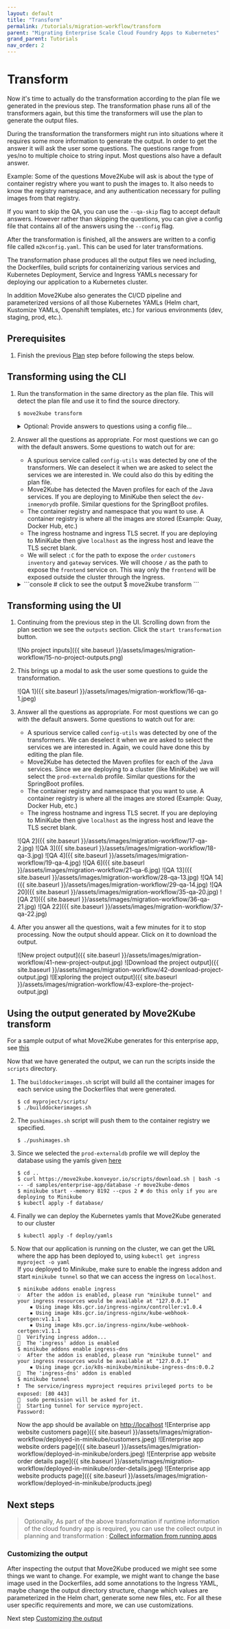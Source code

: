 ```yaml
---
layout: default
title: "Transform"
permalink: /tutorials/migration-workflow/transform
parent: "Migrating Enterprise Scale Cloud Foundry Apps to Kubernetes"
grand_parent: Tutorials
nav_order: 2
---
```


# Transform

Now it's time to actually do the transformation according to the plan file we generated in the previous step. The transformation phase runs all of the transformers again, but this time the transformers will use the plan to generate the output files.

During the transformation the transformers might run into situations where it requires some more information to generate the output. In order to get the answer it will ask the user some questions. The questions range from yes/no to multiple choice to string input. Most questions also have a default answer.

Example: Some of the questions Move2Kube will ask is about the type of container registry where you want to push the images to.
It also needs to know the registry namespace, and any authentication necessary for pulling images from that registry.

If you want to skip the QA, you can use the `--qa-skip` flag to accept default answers. However rather than skipping the questions, you can give a config file that contains all of the answers using the `--config` flag.

After the transformation is finished, all the answers are written to a config file called `m2kconfig.yaml`. This can be used for later transformations.

The transformation phase produces all the output files we need including, the Dockerfiles, build scripts for containerizing  various services and Kubernetes Deployment, Service and Ingress YAMLs necessary for deploying our application to a Kubernetes cluster.

In addition Move2Kube also generates the CI/CD pipeline and parameterized versions of all those Kubernetes YAMLs (Helm chart, Kustomize YAMLs, Openshift templates, etc.) for various environments (dev, staging, prod, etc.).

## Prerequisites

1. Finish the previous [Plan](/tutorials/migration-workflow/plan) step before following the steps below.

## Transforming using the CLI

1. Run the transformation in the same directory as the plan file. This will detect the plan file and use it to find the source directory.
    ```
    $ move2kube transform
    ```

    <details markdown="block">
    <summary markdown="block">
        Optional: Provide answers to questions using a config file...
    </summary>
    If you want to avoid the question answers during transformation, you can use this [config file](https://github.com/konveyor/move2kube-demos/blob/main/samples/enterprise-app/config/m2kconfig.yaml)
    ```
    $ move2kube transform --config m2kconfig.yaml
    ```
    </details>

1. Answer all the questions as appropriate. For most questions we can go with the default answers. Some questions to watch out for are:
    - A spurious service called `config-utils` was detected by one of the transformers. We can deselect it when we are asked to select the services we are interested in. We could also do this by editing the plan file.
    - Move2Kube has detected the Maven profiles for each of the Java services. If you are deploying to MiniKube then select the `dev-inmemorydb` profile. Similar questions for the SpringBoot profiles.
    - The container registry and namespace that you want to use. A container registry is where all the images are stored (Example: Quay, Docker Hub, etc.)
    - The ingress hostname and ingress TLS secret. If you are deploying to MiniKube then give `localhost` as the ingress host and leave the TLS secret blank.
    - We will select `:C` for the path to expose the `order` `customers` `inventory` and `gateway` services. We will choose `/` as the path to expose the `frontend` service on. This way only the `frontend` will be exposed outside the cluster through the Ingress.

    <details markdown="block">
    <summary markdown="block">
    ```console
    # click to see the output
    $ move2kube transform
    ```
    </summary>
    ```console
    INFO[0000] Detected a plan file at path /Users/user/Desktop/tutorial/m2k.plan. Will transform using this plan. 
    INFO[0000] Starting Plan Transformation                 
    ? Select all transformer types that you are interested in:
    ID: move2kube.transformers.types
    Hints:
    [Services that don't support any of the transformer types you are interested in will be ignored.]
     Buildconfig, CloudFoundry, ClusterSelector, ComposeAnalyser, ComposeGenerator, ContainerImagesPushScriptGenerator, DockerfileDetector, DockerfileImageBuildScript, DockerfileParser, DotNetCore-Dockerfile,    EarAnalyser, EarRouter, Golang-Dockerfile, Gradle, Jar, Jboss, Knative, Kubernetes, KubernetesVersionChanger, Liberty, Maven, Nodejs-Dockerfile, PHP-Dockerfile, Parameterizer, Python-Dockerfile, ReadMeGenerator,    Ruby-Dockerfile, Rust-Dockerfile, Tekton, Tomcat, WarAnalyser, WarRouter, WinConsoleApp-Dockerfile, WinSLWebApp-Dockerfile, WinWebApp-Dockerfile, ZuulAnalyser
    ? Select all services that are needed:
    ID: move2kube.services.[].enable
    Hints:
    [The services unselected here will be ignored.]
     customers, frontend, gateway, inventory, orders
    INFO[0005] Iteration 1                                  
    INFO[0005] Iteration 2 - 5 artifacts to process         
    INFO[0005] Transformer CloudFoundry processing 3 artifacts 
    INFO[0005] Transformer CloudFoundry Done                
    INFO[0005] Transformer Maven processing 2 artifacts     
    ? Choose the Maven profile to be used for the service customers
    ID: move2kube.services.customers.activemavenprofiles
    Hints:
    [Selected Maven profiles will be used for setting configuration for the service customers]
     prod-externaldb
    ? Choose Springboot profiles to be used for the service customers
    ID: move2kube.services.customers.activespringbootprofiles
    Hints:
    [Selected Springboot profiles will be used for setting configuration for the service customers]
     prod-externaldb
    ? Choose the Maven profile to be used for the service inventory
    ID: move2kube.services.inventory.activemavenprofiles
    Hints:
    [Selected Maven profiles will be used for setting configuration for the service inventory]
     prod-externaldb
    ? Choose Springboot profiles to be used for the service inventory
    ID: move2kube.services.inventory.activespringbootprofiles
    Hints:
    [Selected Springboot profiles will be used for setting configuration for the service inventory]
     prod-externaldb
    ? Select port to be exposed for the service inventory :
    ID: move2kube.services.inventory.port
    Hints:
    [Select Other if you want to expose the service inventory to some other port]
     8080
    INFO[0010] Transformer WarRouter processing 2 artifacts 
    ? Select the transformer to use for service customers
    ID: move2kube.services.customers.wartransformer
     Tomcat
    INFO[0012] Transformer WarRouter Done                   
    INFO[0012] Transformer Maven Done                       
    INFO[0012] Created 2 pathMappings and 6 artifacts. Total Path Mappings : 2. Total Artifacts : 5. 
    INFO[0012] Iteration 3 - 6 artifacts to process         
    INFO[0012] Transformer Jar processing 1 artifacts       
    INFO[0012] Transformer Jar Done                         
    INFO[0012] Transformer Maven processing 2 artifacts     
    ? Choose the Maven profile to be used for the service gateway
    ID: move2kube.services.gateway.activemavenprofiles
    Hints:
    [Selected Maven profiles will be used for setting configuration for the service gateway]
     prod
    ? Choose Springboot profiles to be used for the service gateway
    ID: move2kube.services.gateway.activespringbootprofiles
    Hints:
    [Selected Springboot profiles will be used for setting configuration for the service gateway]
     prod
    ? Select port to be exposed for the service gateway :
    ID: move2kube.services.gateway.port
    Hints:
    [Select Other if you want to expose the service gateway to some other port]
     8080
    ? Choose the Maven profile to be used for the service orders
    ID: move2kube.services.orders.activemavenprofiles
    Hints:
    [Selected Maven profiles will be used for setting configuration for the service orders]
     prod-externaldb
    ? Choose Springboot profiles to be used for the service orders
    ID: move2kube.services.orders.activespringbootprofiles
    Hints:
    [Selected Springboot profiles will be used for setting configuration for the service orders]
     prod-externaldb
    ? Select port to be exposed for the service orders :
    ID: move2kube.services.orders.port
    Hints:
    [Select Other if you want to expose the service orders to some other port]
     8080
    INFO[0018] Transformer Maven Done                       
    INFO[0018] Transformer Nodejs-Dockerfile processing 1 artifacts 
    ? Enter the port to be exposed for the service frontend: 
    ID: move2kube.services.frontend.port
    Hints:
    [The service frontend will be exposed to the specified port]
     8080
    INFO[0021] Transformer Nodejs-Dockerfile Done           
    INFO[0021] Transformer Tomcat processing 2 artifacts    
    INFO[0021] Transformer Tomcat Done                      
    INFO[0021] Created 10 pathMappings and 10 artifacts. Total Path Mappings : 12. Total Artifacts : 11. 
    INFO[0021] Iteration 4 - 10 artifacts to process        
    INFO[0021] Transformer DockerfileImageBuildScript processing 4 artifacts 
    ? Select the container runtime to use :
    ID: move2kube.containerruntime
    Hints:
    [The container runtime selected will be used in the scripts]
     docker
    INFO[0022] Transformer DockerfileImageBuildScript Done  
    INFO[0022] Transformer DockerfileParser processing 4 artifacts 
    INFO[0022] Transformer ZuulAnalyser processing 2 artifacts 
    INFO[0022] Transformer ZuulAnalyser Done                
    INFO[0022] Transformer DockerfileParser Done            
    INFO[0022] Transformer Jar processing 2 artifacts       
    INFO[0022] Transformer Jar Done                         
    INFO[0022] Created 5 pathMappings and 10 artifacts. Total Path Mappings : 17. Total Artifacts : 21. 
    INFO[0022] Iteration 5 - 10 artifacts to process        
    INFO[0022] Transformer ClusterSelector processing 2 artifacts 
    ? Choose the cluster type:
    ID: move2kube.target.clustertype
    Hints:
    [Choose the cluster type you would like to target]
     Kubernetes
    INFO[0024] Transformer ClusterSelector Done             
    INFO[0024] Transformer Buildconfig processing 2 artifacts 
    ? What kind of service/ingress to create for inventory's 8080 port?
    ID: move2kube.services."inventory"."8080".servicetype
    Hints:
    [Choose Ingress if you want a ingress/route resource to be created]
     ClusterIP
    ? What kind of service/ingress to create for frontend's 8080 port?
    ID: move2kube.services."frontend"."8080".servicetype
    Hints:
    [Choose Ingress if you want a ingress/route resource to be created]
     Ingress
    ? Specify the ingress path to expose frontend's 8080 port?
    ID: move2kube.services."frontend"."8080".urlpath
    Hints:
    [Leave out leading / to use first part as subdomain]
     /
    ? What kind of service/ingress to create for customers's 8080 port?
    ID: move2kube.services."customers"."8080".servicetype
    Hints:
    [Choose Ingress if you want a ingress/route resource to be created]
     ClusterIP
    ? Provide the minimum number of replicas each service should have
    ID: move2kube.minreplicas
    Hints:
    [If the value is 0 pods won't be started by default]
     2
    ? Enter the URL of the image registry : 
    ID: move2kube.target.imageregistry.url
    Hints:
    [You can always change it later by changing the yamls.]
     quay.io
    ? Enter the namespace where the new images should be pushed : 
    ID: move2kube.target.imageregistry.namespace
    Hints:
    [Ex : myproject]
     move2kube
    ? [quay.io] What type of container registry login do you want to use?
    ID: move2kube.target.imageregistry.logintype
    Hints:
    [Docker login from config mode, will use the default config from your local machine.]
     No authentication
    INFO[0051] Transformer Buildconfig Done                 
    INFO[0051] Transformer ComposeGenerator processing 2 artifacts 
    INFO[0051] Transformer ComposeGenerator Done            
    INFO[0051] Transformer ContainerImagesPushScriptGenerator processing 2 artifacts 
    INFO[0051] Transformer ContainerImagesPushScriptGenerator Done 
    INFO[0051] Transformer DockerfileImageBuildScript processing 3 artifacts 
    INFO[0051] Transformer DockerfileImageBuildScript Done  
    INFO[0051] Transformer DockerfileParser processing 2 artifacts 
    INFO[0051] Transformer ZuulAnalyser processing 2 artifacts 
    INFO[0051] Transformer ZuulAnalyser Done                
    INFO[0051] Transformer DockerfileParser Done            
    INFO[0051] Transformer ClusterSelector processing 2 artifacts 
    INFO[0051] Transformer ClusterSelector Done             
    INFO[0051] Transformer Knative processing 2 artifacts   
    INFO[0051] Transformer Knative Done                     
    INFO[0051] Transformer ClusterSelector processing 2 artifacts 
    INFO[0051] Transformer ClusterSelector Done             
    INFO[0051] Transformer Kubernetes processing 2 artifacts 
    ? Provide the ingress host domain
    ID: move2kube.target.ingress.host
    Hints:
    [Ingress host domain is part of service URL]
     localhost
    ? Provide the TLS secret for ingress
    ID: move2kube.target.ingress.tls
    Hints:
    [Leave empty to use http]
    
    INFO[0058] Transformer Kubernetes Done                  
    INFO[0058] Transformer ClusterSelector processing 2 artifacts 
    INFO[0058] Transformer ClusterSelector Done             
    INFO[0058] Transformer Tekton processing 2 artifacts    
    INFO[0059] Transformer Tekton Done                      
    INFO[0059] Created 32 pathMappings and 15 artifacts. Total Path Mappings : 49. Total Artifacts : 31. 
    INFO[0059] Iteration 6 - 15 artifacts to process        
    INFO[0059] Transformer ClusterSelector processing 2 artifacts 
    INFO[0059] Transformer ClusterSelector Done             
    INFO[0059] Transformer Buildconfig processing 2 artifacts 
    ? What kind of service/ingress to create for orders's 8080 port?
    ID: move2kube.services."orders"."8080".servicetype
    Hints:
    [Choose Ingress if you want a ingress/route resource to be created]
     ClusterIP
    ? What kind of service/ingress to create for gateway's 8080 port?
    ID: move2kube.services."gateway"."8080".servicetype
    Hints:
    [Choose Ingress if you want a ingress/route resource to be created]
     ClusterIP
    INFO[0066] Transformer Buildconfig Done                 
    INFO[0066] Transformer ComposeGenerator processing 2 artifacts 
    INFO[0066] Transformer ComposeGenerator Done            
    INFO[0066] Transformer ContainerImagesPushScriptGenerator processing 2 artifacts 
    INFO[0066] Transformer ContainerImagesPushScriptGenerator Done 
    INFO[0066] Transformer ClusterSelector processing 2 artifacts 
    INFO[0067] Transformer ClusterSelector Done             
    INFO[0067] Transformer Knative processing 2 artifacts   
    INFO[0067] Transformer Knative Done                     
    INFO[0067] Transformer ClusterSelector processing 2 artifacts 
    INFO[0067] Transformer ClusterSelector Done             
    INFO[0067] Transformer Kubernetes processing 2 artifacts 
    INFO[0067] Transformer Kubernetes Done                  
    INFO[0067] Transformer Parameterizer processing 4 artifacts 
    INFO[0067] Transformer Parameterizer Done               
    INFO[0067] Transformer ReadMeGenerator processing 5 artifacts 
    INFO[0067] Transformer ReadMeGenerator Done             
    INFO[0067] Transformer ClusterSelector processing 2 artifacts 
    INFO[0067] Transformer ClusterSelector Done             
    INFO[0067] Transformer Tekton processing 2 artifacts    
    INFO[0068] Transformer Tekton Done                      
    INFO[0068] Created 52 pathMappings and 7 artifacts. Total Path Mappings : 101. Total Artifacts : 46. 
    INFO[0068] Iteration 7 - 7 artifacts to process         
    INFO[0068] Transformer Parameterizer processing 4 artifacts 
    INFO[0068] Transformer Parameterizer Done               
    INFO[0068] Transformer ReadMeGenerator processing 5 artifacts 
    INFO[0068] Transformer ReadMeGenerator Done             
    INFO[0069] Plan Transformation done                     
    INFO[0069] Transformed target artifacts can be found at [/Users/user/Desktop/tutorial/myproject]. 
    ```
    </details>

## Transforming using the UI

1. Continuing from the previous step in the UI. Scrolling down from the plan section we see the `outputs` section. Click the `start transformation` button.

    ![No project inputs]({{ site.baseurl }}/assets/images/migration-workflow/15-no-project-outputs.png)

1. This brings up a modal to ask the user some questions to guide the transformation.

    ![QA 1]({{ site.baseurl }}/assets/images/migration-workflow/16-qa-1.jpeg)

1. Answer all the questions as appropriate. For most questions we can go with the default answers. Some questions to watch out for are:
    - A spurious service called `config-utils` was detected by one of the transformers. We can deselect it when we are asked to select the services we are interested in. Again, we could have done this by editing the plan file.
    - Move2Kube has detected the Maven profiles for each of the Java services. Since we are deploying to a cluster (like MiniKube) we will select the `prod-externaldb` profile. Similar questions for the SpringBoot profiles.
    - The container registry and namespace that you want to use. A container registry is where all the images are stored (Example: Quay, Docker Hub, etc.)
    - The ingress hostname and ingress TLS secret. If you are deploying to MiniKube then give `localhost` as the ingress host and leave the TLS secret blank.

    ![QA 2]({{ site.baseurl }}/assets/images/migration-workflow/17-qa-2.jpg)
    ![QA 3]({{ site.baseurl }}/assets/images/migration-workflow/18-qa-3.jpg)
    ![QA 4]({{ site.baseurl }}/assets/images/migration-workflow/19-qa-4.jpg)
    ![QA 6]({{ site.baseurl }}/assets/images/migration-workflow/21-qa-6.jpg)
    ![QA 13]({{ site.baseurl }}/assets/images/migration-workflow/28-qa-13.jpg)
    ![QA 14]({{ site.baseurl }}/assets/images/migration-workflow/29-qa-14.jpg)
    ![QA 20]({{ site.baseurl }}/assets/images/migration-workflow/35-qa-20.jpg)
    ![QA 21]({{ site.baseurl }}/assets/images/migration-workflow/36-qa-21.jpg)
    ![QA 22]({{ site.baseurl }}/assets/images/migration-workflow/37-qa-22.jpg)

1. After you answer all the questions, wait a few minutes for it to stop processing. Now the output should appear. Click on it to download the output.

    ![New project output]({{ site.baseurl }}/assets/images/migration-workflow/41-new-project-output.jpg)
    ![Download the project output]({{ site.baseurl }}/assets/images/migration-workflow/42-download-project-output.jpg)
    ![Exploring the project output]({{ site.baseurl }}/assets/images/migration-workflow/43-explore-the-project-output.jpg)

## Using the output generated by Move2Kube transform

For a sample output of what Move2Kube generates for this enterprise app, see [this](https://github.com/konveyor/move2kube-demos/tree/main/samples/enterprise-app/output)

Now that we have generated the output, we can run the scripts inside the `scripts` directory.

1. The `builddockerimages.sh` script will build all the container images for each service using the Dockerfiles that were generated.
    ```
    $ cd myproject/scripts/
    $ ./builddockerimages.sh
    ```
1. The `pushimages.sh` script will push them to the container registry we specified.
    ```
    $ ./pushimages.sh
    ```
1. Since we selected the `prod-externaldb` profile we will deploy the database using the yamls given [here](https://github.com/konveyor/move2kube-demos/tree/main/samples/enterprise-app/database)
    ```
    $ cd ..
    $ curl https://move2kube.konveyor.io/scripts/download.sh | bash -s -- -d samples/enterprise-app/database -r move2kube-demos
    $ minikube start --memory 8192 --cpus 2 # do this only if you are deploying to Minikube
    $ kubectl apply -f database/
    ```
1. Finally we can deploy the Kubernetes yamls that Move2Kube generated to our cluster
    ```
    $ kubectl apply -f deploy/yamls
    ```
1. Now that our application is running on the cluster, we can get the URL where the app has been deployed to, using `kubectl get ingress myproject -o yaml`  
If you deployed to Minikube, make sure to enable the ingress addon and start `minikube tunnel` so that we can access the ingress on `localhost`.
    ```console
    $ minikube addons enable ingress
    💡  After the addon is enabled, please run "minikube tunnel" and your ingress resources would be available at "127.0.0.1"
        ▪ Using image k8s.gcr.io/ingress-nginx/controller:v1.0.4
        ▪ Using image k8s.gcr.io/ingress-nginx/kube-webhook-certgen:v1.1.1
        ▪ Using image k8s.gcr.io/ingress-nginx/kube-webhook-certgen:v1.1.1
    🔎  Verifying ingress addon...
    🌟  The 'ingress' addon is enabled
    $ minikube addons enable ingress-dns
    💡  After the addon is enabled, please run "minikube tunnel" and your ingress resources would be available at "127.0.0.1"
        ▪ Using image gcr.io/k8s-minikube/minikube-ingress-dns:0.0.2
    🌟  The 'ingress-dns' addon is enabled
    $ minikube tunnel
    ❗  The service/ingress myproject requires privileged ports to be exposed: [80 443]
    🔑  sudo permission will be asked for it.
    🏃  Starting tunnel for service myproject.
    Password:
    ```
    Now the app should be available on [http://localhost](http://localhost)
    ![Enterprise app website customers page]({{ site.baseurl }}/assets/images/migration-workflow/deployed-in-minikube/customers.jpeg)
    ![Enterprise app website orders page]({{ site.baseurl }}/assets/images/migration-workflow/deployed-in-minikube/orders.jpeg)
    ![Enterprise app website order details page]({{ site.baseurl }}/assets/images/migration-workflow/deployed-in-minikube/order-details.jpeg)
    ![Enterprise app website products page]({{ site.baseurl }}/assets/images/migration-workflow/deployed-in-minikube/products.jpeg)

## Next steps

> Optionally, As part of the above transformation if runtime information of the cloud foundry app is required, you can use the collect output in planning and transformation : [Collect information from running apps](/tutorials/migration-workflow/collect)

### Customizing the output

After inspecting the output that Move2Kube produced we might see some things we want to change. For example, we might want to change the base image used in the Dockerfiles, add some annotations to the Ingress YAML, maybe change the output directory structure, change which values are parameterized in the Helm chart, generate some new files, etc. For all these user specific requirements and more, we can use customizations.

Next step [Customizing the output](/tutorials/customizing-the-output)
